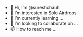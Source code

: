 - 👋 Hi, I’m @sureshchauh
- 👀 I’m interested in Solo Airdrops
- 🌱 I’m currently learning ...
- 💞️ I’m looking to collaborate on ...
- 📫 How to reach me ...

<!---
sureshchauh/sureshchauh is a ✨ special ✨ repository because its `README.md` (this file) appears on your GitHub profile.
You can click the Preview link to take a look at your changes.
--->
